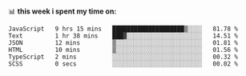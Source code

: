 📊 **this week i spent my time on:**
<!--START_SECTION:waka-->

```text
JavaScript   9 hrs 15 mins   ████████████████████▒░░░░   81.78 %
Text         1 hr 38 mins    ███▓░░░░░░░░░░░░░░░░░░░░░   14.51 %
JSON         12 mins         ▒░░░░░░░░░░░░░░░░░░░░░░░░   01.81 %
HTML         10 mins         ▒░░░░░░░░░░░░░░░░░░░░░░░░   01.56 %
TypeScript   2 mins          ░░░░░░░░░░░░░░░░░░░░░░░░░   00.32 %
SCSS         0 secs          ░░░░░░░░░░░░░░░░░░░░░░░░░   00.02 %
```

<!--END_SECTION:waka-->
